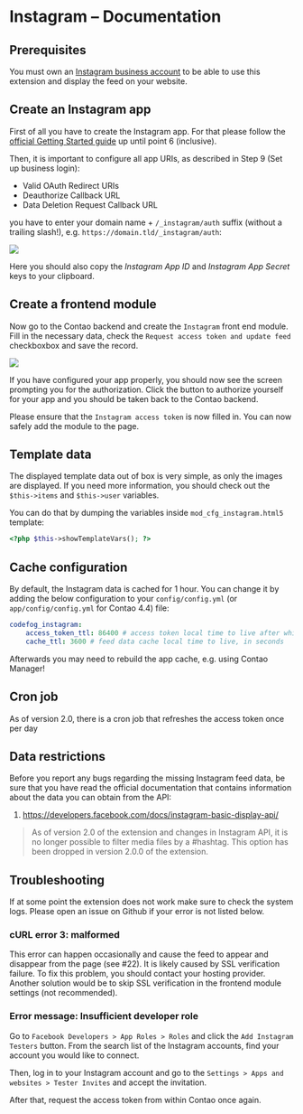 # Instagram – Documentation

## Prerequisites

You must own an [Instagram business account](https://help.instagram.com/502981923235522) to be able to use this extension and display the feed on your website.

## Create an Instagram app

First of all you have to create the Instagram app. For that please follow the [official Getting Started guide](https://developers.facebook.com/docs/instagram-platform/instagram-api-with-instagram-login/create-a-meta-app-with-instagram)
up until point 6 (inclusive).

Then, it is important to configure all app URIs, as described in Step 9 (Set up business login):

- Valid OAuth Redirect URIs
- Deauthorize Callback URL
- Data Deletion Request Callback URL

you have to enter your domain name + `/_instagram/auth` suffix (without a trailing slash!), e.g. `https://domain.tld/_instagram/auth`: 

![](images/instagram-1.png)

Here you should also copy the *Instagram App ID* and *Instagram App Secret* keys to your clipboard.


## Create a frontend module

Now go to the Contao backend and create the `Instagram` front end module. Fill in the necessary data, 
check the `Request access token and update feed` checkboxbox and save the record.

![](images/instagram-2.png)

If you have configured your app properly, you should now see the screen prompting you for the authorization.
Click the button to authorize yourself for your app and you should be taken back to the Contao backend.

Please ensure that the `Instagram access token` is now filled in. You can now safely add the module to the page.


## Template data

The displayed template data out of box is very simple, as only the images are displayed. If you need more information,
you should check out the `$this->items` and `$this->user` variables.

You can do that by dumping the variables inside `mod_cfg_instagram.html5` template:

```php
<?php $this->showTemplateVars(); ?>
```


## Cache configuration

By default, the Instagram data is cached for 1 hour. You can change it by adding the below configuration to your
`config/config.yml` (or `app/config/config.yml` for Contao 4.4) file:

```yaml
codefog_instagram:
    access_token_ttl: 86400 # access token local time to live after which Contao will make a request to refresh the token, in seconds
    cache_ttl: 3600 # feed data cache local time to live, in seconds
``` 

Afterwards you may need to rebuild the app cache, e.g. using Contao Manager!


## Cron job

As of version 2.0, there is a cron job that refreshes the access token once per day


## Data restrictions

Before you report any bugs regarding the missing Instagram feed data, be sure that you have read the official
documentation that contains information about the data you can obtain from the API:

1. https://developers.facebook.com/docs/instagram-basic-display-api/

> As of version 2.0 of the extension and changes in Instagram API, it is no longer possible to filter media files
> by a #hashtag. This option has been dropped in version 2.0.0 of the extension.


## Troubleshooting

If at some point the extension does not work make sure to check the system logs. Please open an issue on Github
if your error is not listed below.

### cURL error 3: <url> malformed 

This error can happen occasionally and cause the feed to appear and disappear from the page (see #22). It is likely 
caused by SSL verification failure. To fix this problem, you should contact your hosting provider. Another solution 
would be to skip SSL verification in the frontend module settings (not recommended).

### Error message: Insufficient developer role

Go to `Facebook Developers > App Roles > Roles` and click the `Add Instagram Testers` button. 
From the search list of the Instagram accounts, find your account you would like to connect.

Then, log in to your Instagram account and go to the `Settings > Apps and websites > Tester Invites` and accept
the invitation.

After that, request the access token from within Contao once again.
